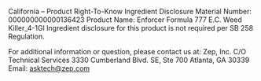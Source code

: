 
 
 
California – Product Right-To-Know Ingredient Disclosure 
Material Number: 000000000000136423 
Product Name: Enforcer Formula 777 E.C. Weed Killer_4-1Gl 
Ingredient disclosure for this product is not required per SB 258 Regulation. 
 
For additional information or question, please contact us at: 
Zep, Inc. 
C/O Technical Services 
3330 Cumberland Blvd. SE, Ste 700 
Atlanta, GA 30339 
Email: asktech@zep.com 
 
 
 
 
